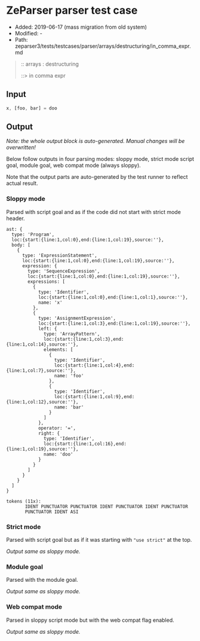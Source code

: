 # ZeParser parser test case

- Added: 2019-06-17 (mass migration from old system)
- Modified: -
- Path: zeparser3/tests/testcases/parser/arrays/destructuring/in_comma_expr.md

> :: arrays : destructuring
>
> ::> in comma expr

## Input

`````js
x, [foo, bar] = doo
`````

## Output

_Note: the whole output block is auto-generated. Manual changes will be overwritten!_

Below follow outputs in four parsing modes: sloppy mode, strict mode script goal, module goal, web compat mode (always sloppy).

Note that the output parts are auto-generated by the test runner to reflect actual result.

### Sloppy mode

Parsed with script goal and as if the code did not start with strict mode header.

`````
ast: {
  type: 'Program',
  loc:{start:{line:1,col:0},end:{line:1,col:19},source:''},
  body: [
    {
      type: 'ExpressionStatement',
      loc:{start:{line:1,col:0},end:{line:1,col:19},source:''},
      expression: {
        type: 'SequenceExpression',
        loc:{start:{line:1,col:0},end:{line:1,col:19},source:''},
        expressions: [
          {
            type: 'Identifier',
            loc:{start:{line:1,col:0},end:{line:1,col:1},source:''},
            name: 'x'
          },
          {
            type: 'AssignmentExpression',
            loc:{start:{line:1,col:3},end:{line:1,col:19},source:''},
            left: {
              type: 'ArrayPattern',
              loc:{start:{line:1,col:3},end:{line:1,col:14},source:''},
              elements: [
                {
                  type: 'Identifier',
                  loc:{start:{line:1,col:4},end:{line:1,col:7},source:''},
                  name: 'foo'
                },
                {
                  type: 'Identifier',
                  loc:{start:{line:1,col:9},end:{line:1,col:12},source:''},
                  name: 'bar'
                }
              ]
            },
            operator: '=',
            right: {
              type: 'Identifier',
              loc:{start:{line:1,col:16},end:{line:1,col:19},source:''},
              name: 'doo'
            }
          }
        ]
      }
    }
  ]
}

tokens (11x):
       IDENT PUNCTUATOR PUNCTUATOR IDENT PUNCTUATOR IDENT PUNCTUATOR
       PUNCTUATOR IDENT ASI
`````

### Strict mode

Parsed with script goal but as if it was starting with `"use strict"` at the top.

_Output same as sloppy mode._

### Module goal

Parsed with the module goal.

_Output same as sloppy mode._

### Web compat mode

Parsed in sloppy script mode but with the web compat flag enabled.

_Output same as sloppy mode._
